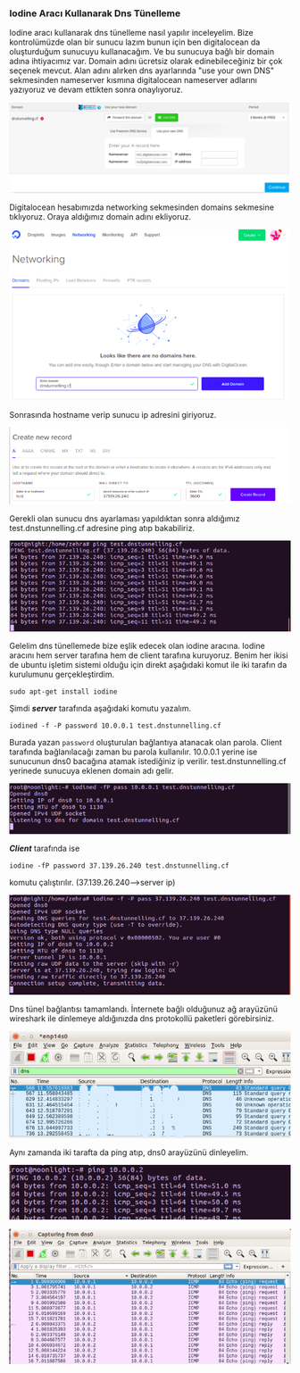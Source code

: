 ### Iodine Aracı Kullanarak Dns Tünelleme

Iodine aracı kullanarak dns tünelleme nasıl yapılır inceleyelim.
Bize kontrolümüzde olan bir sunucu lazım bunun için ben digitalocean da oluşturduğum sunucuyu kullanacağım. Ve bu sunucuya bağlı bir domain adına ihtiyacımız var. Domain adını ücretsiz olarak edinebileceğiniz bir çok seçenek mevcut. Alan adını alırken dns ayarlarında "use your own DNS" sekmesinden nameserver kısmına digitalocean nameserver adlarını yazıyoruz ve devam ettikten sonra onaylıyoruz.

<img src="img/domain.png" >


Digitalocean hesabımızda networking sekmesinden domains sekmesine tıklıyoruz. Oraya aldığımız domain adını ekliyoruz.

<img src="img/adddomain.png" >

Sonrasında hostname verip sunucu ip adresini giriyoruz.


<img src="img/dns.png" >


Gerekli olan sunucu dns ayarlaması yapıldıktan sonra aldığımız test.dnstunnelling.cf adresine ping atıp bakabiliriz.


<img src="img/7.png" >


Gelelim dns tünellemede bize eşlik edecek olan iodine aracına. Iodine aracını hem server tarafına hem de client tarafına kuruyoruz. Benim her ikisi de ubuntu işletim sistemi olduğu için direkt aşağıdaki komut ile iki tarafın da kurulumunu gerçekleştirdim.


```
sudo apt-get install iodine
```

Şimdi ***server*** tarafında aşağıdaki komutu yazalım.


```
iodined -f -P password 10.0.0.1 test.dnstunnelling.cf
```

Burada yazan <code>password</code> oluşturulan bağlantıya atanacak olan parola. Client tarafında bağlanılacağı zaman bu parola kullanılır.
10.0.0.1 yerine ise sunucunun dns0 bacağına atamak istediğiniz ip verilir.
test.dnstunnelling.cf yerinede sunucuya eklenen domain adı gelir.


![](img/1.png) 


***Client*** tarafında ise 


```
iodine -fP password 37.139.26.240 test.dnstunnelling.cf
```

komutu çalıştırılır. (37.139.26.240-->server ip)


![](img/2.png) 

Dns tünel bağlantısı tamamlandı. İnternete bağlı olduğunuz ağ arayüzünü wireshark ile dinlemeye aldığınızda dns protokollü paketleri görebirsiniz.


![](img/3.png) 

Aynı zamanda iki tarafta da ping atıp, dns0 arayüzünü dinleyelim.


![](img/9.png) 



 ![](img/8.png) 
 
 











